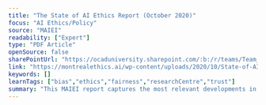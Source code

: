 ```yaml
---
title: "The State of AI Ethics Report (October 2020)"
focus: "AI Ethics/Policy"
source: "MAIEI"
readability: ["Expert"]
type: "PDF Article"
openSource: false
sharePointUrl: "https://ocaduniversity.sharepoint.com/:b:/r/teams/Team_WeCount/Shared%20Documents/Resources%20and%20Tools/Literature%20(curated)/The-State-of-AI-Ethics-Report-Oct-2020.pdf?csf=1&web=1&e=hMjwhv"
link: "https://montrealethics.ai/wp-content/uploads/2020/10/State-of-AI-Ethics-Oct-2020.pdf"
keywords: []
learnTags: ["bias","ethics","fairness","researchCentre","trust"]
summary: "This MAIEI report captures the most relevant developments in AI ethics as of October 2020. "
---
```

